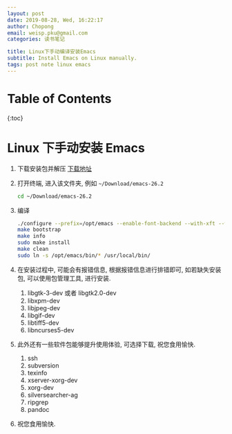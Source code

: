 ```yaml
---
layout: post
date: 2019-08-28, Wed, 16:22:17
author: Chopong
email: weisp.pku@gmail.com
categories: 读书笔记

title: Linux下手动编译安装Emacs
subtitle: Install Emacs on Linux manually.
tags: post note linux emacs
---
```


# Table of Contents #

{:toc}


# Linux 下手动安装 Emacs #

1. 下载安装包并解压 [下载地址](http://www.gnu.org/software/emacs/)

2. 打开终端, 进入该文件夹, 例如 `~/Download/emacs-26.2`
	```bash
    cd ~/Download/emacs-26.2
	```

3. 编译

   ```bash
   ./configure --prefix=/opt/emacs --enable-font-backend --with-xft --with-freetype --with-x-toolkit=gtk
   make bootstrap
   make info
   sudo make install
   make clean
   sudo ln -s /opt/emacs/bin/* /usr/local/bin/
   ```

4. 在安装过程中, 可能会有报错信息, 根据报错信息进行排错即可, 如若缺失安装包, 可以使用包管理工具, 进行安装.
   1. libgtk-3-dev 或者 libgtk2.0-dev
   2. libxpm-dev 
   3. libjpeg-dev 
   4. libgif-dev 
   5. libtiff5-dev
   6. libncurses5-dev

5. 此外还有一些软件包能够提升使用体验, 可选择下载, 祝您食用愉快.

   1. ssh
   2. subversion
   3. texinfo
   4. xserver-xorg-dev 
   5. xorg-dev 
   6.  silversearcher-ag
   7. ripgrep
   8. pandoc
6. 祝您食用愉快.
